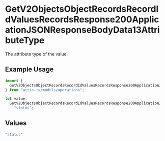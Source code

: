 # GetV2ObjectsObjectRecordsRecordIdValuesRecordsResponse200ApplicationJSONResponseBodyData13AttributeType

The attribute type of the value.

## Example Usage

```typescript
import {
  GetV2ObjectsObjectRecordsRecordIdValuesRecordsResponse200ApplicationJSONResponseBodyData13AttributeType,
} from "attio-js/models/operations";

let value:
  GetV2ObjectsObjectRecordsRecordIdValuesRecordsResponse200ApplicationJSONResponseBodyData13AttributeType =
    "status";
```

## Values

```typescript
"status"
```
